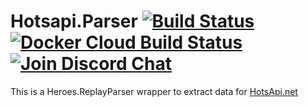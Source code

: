# Hotsapi.Parser [![Build Status](https://travis-ci.org/hotsapi/Hotsapi.Parser.svg?branch=master)](https://travis-ci.org/poma/Hotsapi.Parser) [![Docker Cloud Build Status](https://img.shields.io/docker/cloud/build/hotsapi/Hotsapi.Parser.svg?logo=docker)](https://hub.docker.com/r/hotsapi/Hotsapi.Parser/builds) [![Join Discord Chat](https://img.shields.io/discord/650747275886198815?label=Discord&logo=discord)](https://discord.gg/cADfdFP)

This is a Heroes.ReplayParser wrapper to extract data for [HotsApi.net](http://hotsapi.net/)
